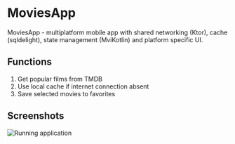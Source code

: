 # MoviesApp
MoviesApp - multiplatform mobile app with shared networking (Ktor), cache (sqldelight), state management (MviKotlin) and platform specific UI.

## Functions
1. Get popular films from TMDB
2. Use local cache if internet connection absent
3. Save selected movies to favorites


## Screenshots

![Running application](https://user-images.githubusercontent.com/12936457/111854445-62906d80-8930-11eb-8b2a-62ecac8f5da6.png)
